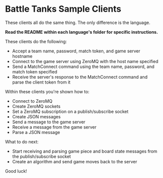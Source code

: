 # Battle Tanks Sample Clients

These clients all do the same thing. The only difference is the language.

**Read the README within each language's folder for specific instructions.**

These clients do the following:
* Accept a team name, password, match token, and game server hostname  
* Connect to the game server using ZeroMQ with the host name specified  
* Send a MatchConnect command using the team name, password, and match token specified  
* Receive the server's response to the MatchConnect command and parse the client token from it  

Within these clients you're shown how to:
* Connect to ZeroMQ  
* Create ZeroMQ sockets  
* Set a ZeroMQ subscription on a publish/subscribe socket  
* Create JSON messages  
* Send a message to the game server  
* Receive a message from the game server  
* Parse a JSON message  

What to do next:
* Start receiving and parsing game piece and board state messages from the publish/subscribe socket  
* Create an algorithm and send game moves back to the server  

Good luck!
